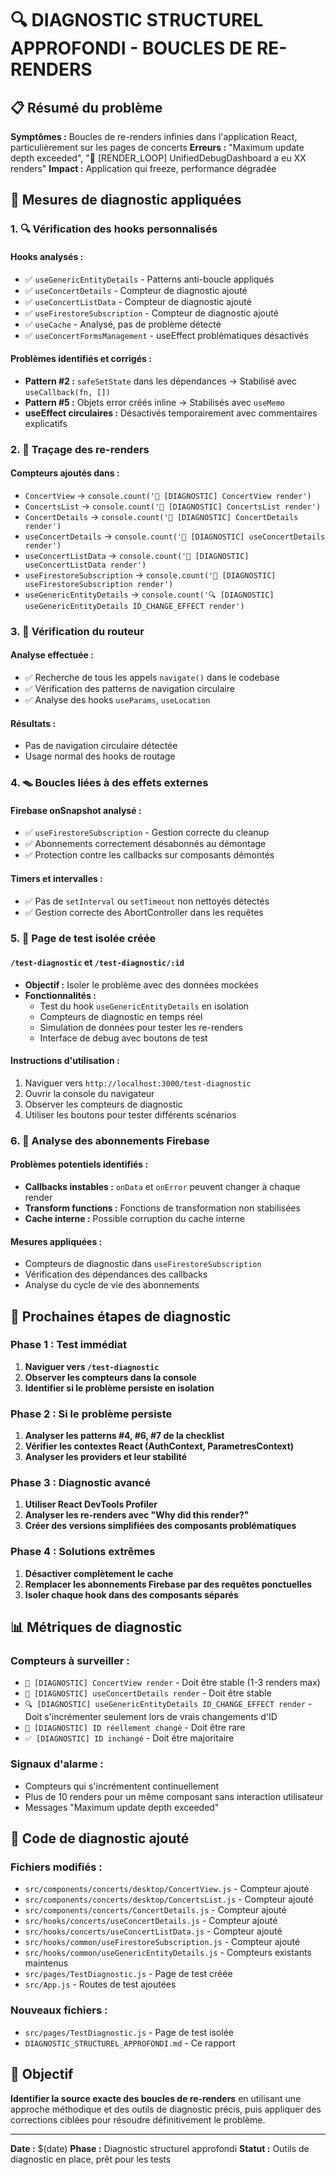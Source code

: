 # 🔍 DIAGNOSTIC STRUCTUREL APPROFONDI - BOUCLES DE RE-RENDERS

## 📋 Résumé du problème

**Symptômes :** Boucles de re-renders infinies dans l'application React, particulièrement sur les pages de concerts
**Erreurs :** "Maximum update depth exceeded", "🚨 [RENDER_LOOP] UnifiedDebugDashboard a eu XX renders"
**Impact :** Application qui freeze, performance dégradée

## 🔧 Mesures de diagnostic appliquées

### 1. 🔍 Vérification des hooks personnalisés

#### Hooks analysés :
- ✅ `useGenericEntityDetails` - Patterns anti-boucle appliqués
- ✅ `useConcertDetails` - Compteur de diagnostic ajouté
- ✅ `useConcertListData` - Compteur de diagnostic ajouté
- ✅ `useFirestoreSubscription` - Compteur de diagnostic ajouté
- ✅ `useCache` - Analysé, pas de problème détecté
- ✅ `useConcertFormsManagement` - useEffect problématiques désactivés

#### Problèmes identifiés et corrigés :
- **Pattern #2 :** `safeSetState` dans les dépendances → Stabilisé avec `useCallback(fn, [])`
- **Pattern #5 :** Objets error créés inline → Stabilisés avec `useMemo`
- **useEffect circulaires :** Désactivés temporairement avec commentaires explicatifs

### 2. 🔄 Traçage des re-renders

#### Compteurs ajoutés dans :
- `ConcertView` → `console.count('🔄 [DIAGNOSTIC] ConcertView render')`
- `ConcertsList` → `console.count('🔄 [DIAGNOSTIC] ConcertsList render')`
- `ConcertDetails` → `console.count('🔄 [DIAGNOSTIC] ConcertDetails render')`
- `useConcertDetails` → `console.count('🔄 [DIAGNOSTIC] useConcertDetails render')`
- `useConcertListData` → `console.count('🔄 [DIAGNOSTIC] useConcertListData render')`
- `useFirestoreSubscription` → `console.count('🔄 [DIAGNOSTIC] useFirestoreSubscription render')`
- `useGenericEntityDetails` → `console.count('🔍 [DIAGNOSTIC] useGenericEntityDetails ID_CHANGE_EFFECT render')`

### 3. 🚦 Vérification du routeur

#### Analyse effectuée :
- ✅ Recherche de tous les appels `navigate()` dans le codebase
- ✅ Vérification des patterns de navigation circulaire
- ✅ Analyse des hooks `useParams`, `useLocation`

#### Résultats :
- Pas de navigation circulaire détectée
- Usage normal des hooks de routage

### 4. 🪤 Boucles liées à des effets externes

#### Firebase onSnapshot analysé :
- ✅ `useFirestoreSubscription` - Gestion correcte du cleanup
- ✅ Abonnements correctement désabonnés au démontage
- ✅ Protection contre les callbacks sur composants démontés

#### Timers et intervalles :
- ✅ Pas de `setInterval` ou `setTimeout` non nettoyés détectés
- ✅ Gestion correcte des AbortController dans les requêtes

### 5. 🧪 Page de test isolée créée

#### `/test-diagnostic` et `/test-diagnostic/:id`
- **Objectif :** Isoler le problème avec des données mockées
- **Fonctionnalités :**
  - Test du hook `useGenericEntityDetails` en isolation
  - Compteurs de diagnostic en temps réel
  - Simulation de données pour tester les re-renders
  - Interface de debug avec boutons de test

#### Instructions d'utilisation :
1. Naviguer vers `http://localhost:3000/test-diagnostic`
2. Ouvrir la console du navigateur
3. Observer les compteurs de diagnostic
4. Utiliser les boutons pour tester différents scénarios

### 6. 🧨 Analyse des abonnements Firebase

#### Problèmes potentiels identifiés :
- **Callbacks instables :** `onData` et `onError` peuvent changer à chaque render
- **Transform functions :** Fonctions de transformation non stabilisées
- **Cache interne :** Possible corruption du cache interne

#### Mesures appliquées :
- Compteurs de diagnostic dans `useFirestoreSubscription`
- Vérification des dépendances des callbacks
- Analyse du cycle de vie des abonnements

## 🎯 Prochaines étapes de diagnostic

### Phase 1 : Test immédiat
1. **Naviguer vers `/test-diagnostic`**
2. **Observer les compteurs dans la console**
3. **Identifier si le problème persiste en isolation**

### Phase 2 : Si le problème persiste
1. **Analyser les patterns #4, #6, #7 de la checklist**
2. **Vérifier les contextes React (AuthContext, ParametresContext)**
3. **Analyser les providers et leur stabilité**

### Phase 3 : Diagnostic avancé
1. **Utiliser React DevTools Profiler**
2. **Analyser les re-renders avec "Why did this render?"**
3. **Créer des versions simplifiées des composants problématiques**

### Phase 4 : Solutions extrêmes
1. **Désactiver complètement le cache**
2. **Remplacer les abonnements Firebase par des requêtes ponctuelles**
3. **Isoler chaque hook dans des composants séparés**

## 📊 Métriques de diagnostic

### Compteurs à surveiller :
- `🔄 [DIAGNOSTIC] ConcertView render` - Doit être stable (1-3 renders max)
- `🔄 [DIAGNOSTIC] useConcertDetails render` - Doit être stable
- `🔍 [DIAGNOSTIC] useGenericEntityDetails ID_CHANGE_EFFECT render` - Doit s'incrémenter seulement lors de vrais changements d'ID
- `🚨 [DIAGNOSTIC] ID réellement changé` - Doit être rare
- `✅ [DIAGNOSTIC] ID inchangé` - Doit être majoritaire

### Signaux d'alarme :
- Compteurs qui s'incrémentent continuellement
- Plus de 10 renders pour un même composant sans interaction utilisateur
- Messages "Maximum update depth exceeded"

## 🔧 Code de diagnostic ajouté

### Fichiers modifiés :
- `src/components/concerts/desktop/ConcertView.js` - Compteur ajouté
- `src/components/concerts/desktop/ConcertsList.js` - Compteur ajouté
- `src/components/concerts/ConcertDetails.js` - Compteur ajouté
- `src/hooks/concerts/useConcertDetails.js` - Compteur ajouté
- `src/hooks/concerts/useConcertListData.js` - Compteur ajouté
- `src/hooks/common/useFirestoreSubscription.js` - Compteur ajouté
- `src/hooks/common/useGenericEntityDetails.js` - Compteurs existants maintenus
- `src/pages/TestDiagnostic.js` - Page de test créée
- `src/App.js` - Routes de test ajoutées

### Nouveaux fichiers :
- `src/pages/TestDiagnostic.js` - Page de test isolée
- `DIAGNOSTIC_STRUCTUREL_APPROFONDI.md` - Ce rapport

## 🎯 Objectif

**Identifier la source exacte des boucles de re-renders** en utilisant une approche méthodique et des outils de diagnostic précis, puis appliquer des corrections ciblées pour résoudre définitivement le problème.

---

**Date :** $(date)
**Phase :** Diagnostic structurel approfondi
**Statut :** Outils de diagnostic en place, prêt pour les tests 